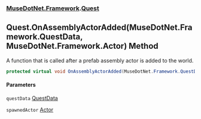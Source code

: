 ### [MuseDotNet.Framework](./MuseDotNet-Framework.md 'MuseDotNet.Framework').[Quest](./Quest.md 'MuseDotNet.Framework.Quest')
## Quest.OnAssemblyActorAdded(MuseDotNet.Framework.QuestData, MuseDotNet.Framework.Actor) Method
A function that is called after a prefab assembly actor is added to the world.  
```csharp
protected virtual void OnAssemblyActorAdded(MuseDotNet.Framework.QuestData questData, MuseDotNet.Framework.Actor spawnedActor);
```
#### Parameters
<a name='MuseDotNet-Framework-Quest-OnAssemblyActorAdded(MuseDotNet-Framework-QuestData_MuseDotNet-Framework-Actor)-questData'></a>
`questData` [QuestData](./QuestData.md 'MuseDotNet.Framework.QuestData')  
  
<a name='MuseDotNet-Framework-Quest-OnAssemblyActorAdded(MuseDotNet-Framework-QuestData_MuseDotNet-Framework-Actor)-spawnedActor'></a>
`spawnedActor` [Actor](./Actor.md 'MuseDotNet.Framework.Actor')  
  
